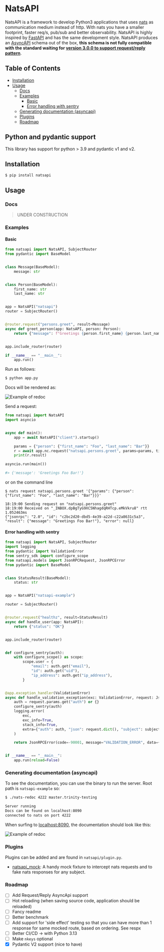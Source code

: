 # NatsAPI

NatsAPI is a framework to develop Python3 applications that uses [nats](https://nats.io) as communication medium instead of http. With nats you have a smaller footprint, faster req/s, pub/sub and better observability.
NatsAPI is highly inspired by [FastAPI](https://github.com/tiangolo/fastapi) and has the same development style. NatsAPI produces an [AsyncAPI](https://www.asyncapi.com/) schema out of the box, **this schema is not fully compatible with the standard waiting for [version 3.0.0 to support request/reply pattern](https://github.com/asyncapi/spec/issues/94)**.

## Table of Contents

<!-- vim-markdown-toc GitLab -->

* [Installation](#installation)
* [Usage](#usage)
    * [Docs](#docs)
    * [Examples](#examples)
        * [Basic](#basic)
        * [Error handling with sentry](#error-handling-with-sentry)
    * [Generating documentation (asyncapi)](#generating-documentation-asyncapi)
    * [Plugins](#plugins)
    * [Roadmap](#roadmap)

<!-- vim-markdown-toc -->

## Python and pydantic support

This library has support for python > 3.9 and pydantic v1 and v2.

## Installation

```
$ pip install natsapi
```

## Usage

### Docs

> UNDER CONSTRUCTION

### Examples

#### Basic

```python
from natsapi import NatsAPI, SubjectRouter
from pydantic import BaseModel


class Message(BaseModel):
    message: str


class Person(BaseModel):
    first_name: str
    last_name: str


app = NatsAPI("natsapi")
router = SubjectRouter()


@router.request("persons.greet", result=Message)
async def greet_person(app: NatsAPI, person: Person):
    return {"message": f"Greetings {person.first_name} {person.last_name}!"}


app.include_router(router)

if __name__ == "__main__":
    app.run()
```

Run as follows:

```bash
$ python app.py
```

Docs will be rendered as:

![Example of redoc](./doc/minimal.png)

Send a request:

```python
from natsapi import NatsAPI
import asyncio


async def main():
    app = await NatsAPI("client").startup()

    params = {"person": {"first_name": "Foo", "last_name": "Bar"}}
    r = await app.nc.request("natsapi.persons.greet", params=params, timeout=5)
    print(r.result)

asyncio.run(main())

#> {'message': 'Greetings Foo Bar!'}
```

or on the command line

```shell
$ nats request natsapi.persons.greet '{"params": {"person": {"first_name": "Foo", "last_name": "Bar"}}}'                                                                                                    

18:19:00 Sending request on "natsapi.persons.greet"
18:19:00 Received on "_INBOX.dpBgTyG9XC5NhagdqRHTcp.eMkVkru8" rtt 1.052463ms
{"jsonrpc": "2.0", "id": "c2bc2d20-dbd5-4e39-a22d-c22a8631c5a3", "result": {"message": "Greetings Foo Bar!"}, "error": null}
```

#### Error handling with sentry


```python
from natsapi import NatsAPI, SubjectRouter
import logging
from pydantic import ValidationError
from sentry_sdk import configure_scope
from natsapi.models import JsonRPCRequest, JsonRPCError
from pydantic import BaseModel


class StatusResult(BaseModel):
    status: str


app = NatsAPI("natsapi-example")

router = SubjectRouter()


@router.request("healthz", result=StatusResult)
async def handle_user(app: NatsAPI):
    return {"status": "OK"}


app.include_router(router)


def configure_sentry(auth):
    with configure_scope() as scope:
        scope.user = {
            "email": auth.get("email"),
            "id": auth.get("uid"),
            "ip_address": auth.get("ip_address"),
        }


@app.exception_handler(ValidationError)
async def handle_validation_exception(exc: ValidationError, request: JsonRPCRequest, subject: str) -> JsonRPCError:
    auth = request.params.get("auth") or {}
    configure_sentry(auth)
    logging.error(
        exc,
        exc_info=True,
        stack_info=True,
        extra={"auth": auth, "json": request.dict(), "subject": subject, "NATS": True, "code": -32003},
    )

    return JsonRPCError(code=-90001, message="VALIDATION_ERROR", data={"error_str": str(exc)})


if __name__ == "__main__":
    app.run(reload=False)
```

### Generating documentation (asyncapi)

To see the documentation, you can use the binary to run the server. Root path is `natsapi-example` so:

```bash
$ ./nats-redoc 4222 master.trinity-testing

Server running
Docs can be found on localhost:8090
connected to nats on port 4222
```

When surfing to [localhost:8090](http://127.0.0.1:8090), the documentation should look like this:

![Example of redoc](./doc/readme-example-redoc.png)

### Plugins

Plugins can be added and are found in `natsapi/plugin.py`.

- [natsapi_mock](./natsapi/plugin.py): A handy mock fixture to intercept nats requests and to fake nats responses for any subject.

### Roadmap

- [ ] Add Request/Reply AsyncApi support
- [ ] Hot reloading (when saving source code, application should be reloaded)
- [ ] Fancy readme
- [ ] Better benchmark
- [ ] Add support for 'side effect' testing so that you can have more than 1 response for same mocked route, based on ordering. See respx
- [ ] Better CI/CD -> with Python 3.13
- [ ] Make `nkeys` optional
- [x] Pydantic V2 support (nice to have)
